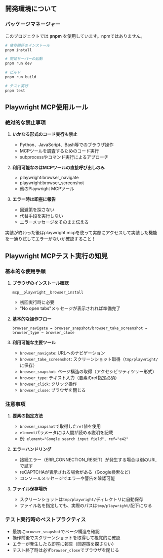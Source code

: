 ## 開発環境について

### パッケージマネージャー
このプロジェクトでは **pnpm** を使用しています。npmではありません。

```bash
# 依存関係のインストール
pnpm install

# 開発サーバーの起動
pnpm run dev

# ビルド
pnpm run build

# テスト実行
pnpm test
```

## Playwright MCP使用ルール

### 絶対的な禁止事項

1. **いかなる形式のコード実行も禁止**

   - Python、JavaScript、Bash等でのブラウザ操作
   - MCPツールを調査するためのコード実行
   - subprocessやコマンド実行によるアプローチ

2. **利用可能なのはMCPツールの直接呼び出しのみ**

   - playwright:browser_navigate
   - playwright:browser_screenshot
   - 他のPlaywright MCPツール

3. **エラー時は即座に報告**
   - 回避策を探さない
   - 代替手段を実行しない
   - エラーメッセージをそのまま伝える

実装が終わった後はplaywright mcpを使って実際にアクセスして実装した機能を一通り試してエラーがないか確認すること！

## Playwright MCPテスト実行の知見

### 基本的な使用手順
1. **ブラウザのインストール確認**
   ```
   mcp__playwright__browser_install
   ```
   - 初回実行時に必要
   - "No open tabs"メッセージが表示されれば準備完了

2. **基本的な操作フロー**
   ```
   browser_navigate → browser_snapshot/browser_take_screenshot → browser_type → browser_close
   ```

3. **利用可能な主要ツール**
   - `browser_navigate`: URLへのナビゲーション
   - `browser_take_screenshot`: スクリーンショット取得（`tmp/playwright/`に保存）
   - `browser_snapshot`: ページ構造の取得（アクセシビリティツリー形式）
   - `browser_type`: テキスト入力（要素のref指定必須）
   - `browser_click`: クリック操作
   - `browser_close`: ブラウザを閉じる

### 注意事項
1. **要素の指定方法**
   - `browser_snapshot`で取得した`ref`値を使用
   - `element`パラメータには人間が読める説明を記載
   - 例: `element="Google search input field", ref="e42"`

2. **エラーハンドリング**
   - 接続エラー（ERR_CONNECTION_RESET）が発生する場合は別のURLで試す
   - reCAPTCHAが表示される場合がある（Google検索など）
   - コンソールメッセージでエラーや警告を確認可能

3. **ファイル保存場所**
   - スクリーンショットは`tmp/playwright/`ディレクトリに自動保存
   - ファイル名を指定しても、実際のパスは`tmp/playwright/`配下になる

### テスト実行時のベストプラクティス
- 最初に`browser_snapshot`でページ構造を確認
- 操作前後でスクリーンショットを取得して視覚的に確認
- エラーが発生したら即座に報告（回避策を探さない）
- テスト終了時は必ず`browser_close`でブラウザを閉じる
